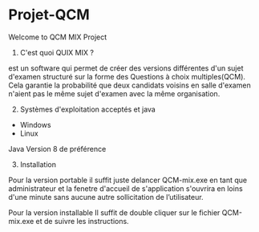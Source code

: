 # Projet-QCM

Welcome to QCM MIX Project

1. C'est quoi QUIX MIX ?

est un software qui permet de créer des versions différentes d'un sujet d'examen structuré sur la forme des Questions à choix multiples(QCM). Cela garantie la probabilité que deux candidats voisins en salle d'examen n'aient pas le même sujet d'examen avec la même organisation.

2. Systèmes d'exploitation acceptés et java

- Windows
- Linux

Java
 Version 8 de préférence
 
 3. Installation 
 
 Pour la version portable
il suffit juste delancer QCM-mix.exe en tant que administrateur et la fenetre d'accueil de s'application s'ouvrira en loins d'une minute sans aucune autre sollicitation de l’utilisateur. 

Pour la version installable
Il suffit de double cliquer sur le fichier QCM-mix.exe et de suivre les instructions.
